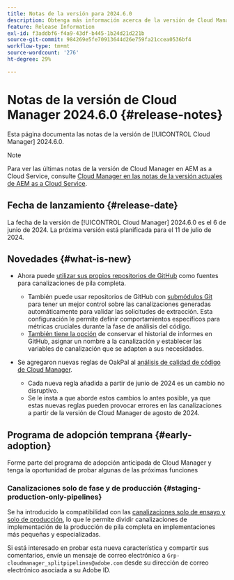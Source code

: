 ```yaml
---
title: Notas de la versión para 2024.6.0
description: Obtenga más información acerca de la versión de Cloud Manager 2024.6.0.
feature: Release Information
exl-id: f3addbf6-f4a9-43df-b445-1b24d21d221b
source-git-commit: 984269e5fe70913644d26e759fa21ccea0536bf4
workflow-type: tm+mt
source-wordcount: '276'
ht-degree: 29%

---
```


# Notas de la versión de Cloud Manager 2024.6.0 {#release-notes}

Esta página documenta las notas de la versión de [!UICONTROL Cloud Manager] 2024.6.0.

>[!NOTE]
>
>Para ver las últimas notas de la versión de Cloud Manager en AEM as a Cloud Service, consulte [Cloud Manager en las notas de la versión actuales de AEM as a Cloud Service](https://experienceleague.adobe.com/en/docs/experience-manager-cloud-service/content/release-notes/cloud-manager/current).

## Fecha de lanzamiento {#release-date}

La fecha de la versión de [!UICONTROL Cloud Manager] 2024.6.0 es el 6 de junio de 2024. La próxima versión está planificada para el 11 de julio de 2024.

## Novedades {#what-is-new}

* Ahora puede [utilizar sus propios repositorios de GitHub](/help/managing-code/private-repositories.md) como fuentes para canalizaciones de pila completa.

   * También puede usar repositorios de GitHub con [submódulos Git](/help/managing-code/git-submodules.md) para tener un mejor control sobre las canalizaciones generadas automáticamente para validar las solicitudes de extracción. Esta configuración le permite definir comportamientos específicos para métricas cruciales durante la fase de análisis del código.
   * [También tiene la opción](/help/managing-code/github-check-config.md) de conservar el historial de informes en GitHub, asignar un nombre a la canalización y establecer las variables de canalización que se adapten a sus necesidades.
* Se agregaron nuevas reglas de OakPal al [análisis de calidad de código de Cloud Manager](/help/using/custom-code-quality-rules.md#oakpal-ui-content-package).
   * Cada nueva regla añadida a partir de junio de 2024 es un cambio no disruptivo.
   * Se le insta a que aborde estos cambios lo antes posible, ya que estas nuevas reglas pueden provocar errores en las canalizaciones a partir de la versión de Cloud Manager de agosto de 2024.

## Programa de adopción temprana {#early-adoption}

Forme parte del programa de adopción anticipada de Cloud Manager y tenga la oportunidad de probar algunas de las próximas funciones

### Canalizaciones solo de fase y de producción {#staging-production-only-pipelines}

Se ha introducido la compatibilidad con las [canalizaciones solo de ensayo y solo de producción](/help/using/stage-prod-only.md), lo que le permite dividir canalizaciones de implementación de la producción de pila completa en implementaciones más pequeñas y especializadas.

Si está interesado en probar esta nueva característica y compartir sus comentarios, envíe un mensaje de correo electrónico a `Grp-cloudmanager_splitpipelines@adobe.com` desde su dirección de correo electrónico asociada a su Adobe ID.

